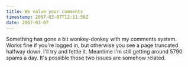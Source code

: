 ```yaml
---
title: We value your comments
timestamp: 2007-03-07T12:11:56Z
date: 2007-03-07
---
```


Something has gone a bit wonkey-donkey with my comments system. Works fine if you're logged in, but otherwise you see a page truncated halfway down. I'll try and fettle it. Meantime I'm still getting around 5790 spams a day. It's possible those two issues are somehow related. 